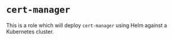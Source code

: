 # `cert-manager`

 This is a role which will deploy `cert-manager` using Helm against a Kubernetes
 cluster.
